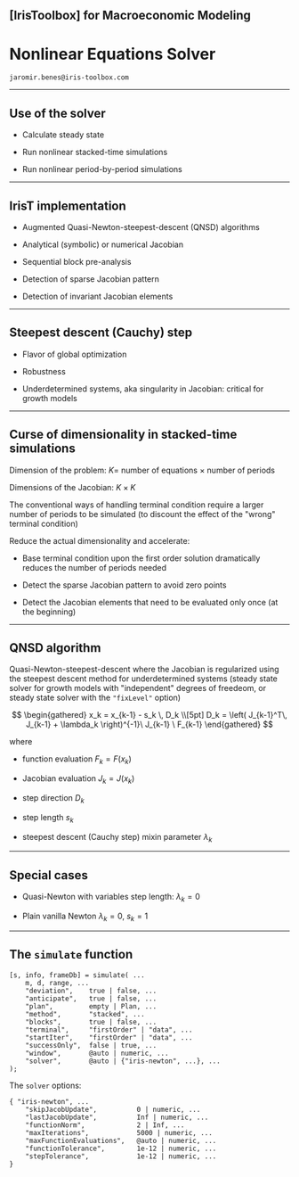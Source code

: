 ## [IrisToolbox] for Macroeconomic Modeling

# Nonlinear Equations Solver

`jaromir.benes@iris-toolbox.com`

---

## Use of the solver

* Calculate steady state

* Run nonlinear stacked-time simulations

* Run nonlinear period-by-period simulations

---

## IrisT implementation

* Augmented Quasi-Newton-steepest-descent (QNSD) algorithms

* Analytical (symbolic) or numerical Jacobian

* Sequential block pre-analysis

* Detection of sparse Jacobian pattern

* Detection of invariant Jacobian elements


---

## Steepest descent (Cauchy) step

* Flavor of global optimization

* Robustness

* Underdetermined systems, aka singularity in Jacobian: critical for growth
  models

---

## Curse of dimensionality in stacked-time simulations

Dimension of the problem: $K =$ number of equations $\times$ number of periods

Dimensions of the Jacobian: $K \times K$

The conventional ways of handling terminal condition require a larger number of
periods to be simulated (to discount the effect of the "wrong" terminal
condition)

Reduce the actual dimensionality and accelerate:

* Base terminal condition upon the first order solution dramatically
reduces the number of periods needed

* Detect the sparse Jacobian pattern to avoid zero points

* Detect the Jacobian elements that need to be evaluated only once (at the beginning)

---

## QNSD algorithm


Quasi-Newton-steepest-descent where the Jacobian is regularized using the steepest descent
method for underdetermined systems (steady state solver for growth models
with "independent" degrees of freedeom, or steady state solver with
the ```"fixLevel"``` option)

$$
\begin{gathered}
x_k = x_{k-1} - s_k \, D_k \\[5pt]
D_k = \left( J_{k-1}^T\, J_{k-1} + \lambda_k \right)^{-1}\ J_{k-1} \ F_{k-1}
\end{gathered}
$$

where

* function evaluation $F_k = F(x_k)$

* Jacobian evaluation $J_k = J(x_k)$

* step direction $D_k$

* step length $s_k$

* steepest descent (Cauchy step) mixin parameter $\lambda_k$

---

## Special cases

* Quasi-Newton with variables step length: $\lambda_k=0$

* Plain vanilla Newton $\lambda_k=0$, $s_k=1$

---

## The `simulate` function

```
[s, info, frameDb] = simulate( ...
    m, d, range, ...
    "deviation",    true | false, ...
    "anticipate",   true | false, ...
    "plan",         empty | Plan, ...
    "method",       "stacked", ...
    "blocks",       true | false, ...
    "terminal",     "firstOrder" | "data", ...
    "startIter",    "firstOrder" | "data", ...
    "successOnly",  false | true, ...
    "window",       @auto | numeric, ...
    "solver",       @auto | {"iris-newton", ...}, ...
);
```

The `solver` options:

```
{ "iris-newton", ...
    "skipJacobUpdate",          0 | numeric, ...
    "lastJacobUpdate",          Inf | numeric, ...
    "functionNorm",             2 | Inf, ...
    "maxIterations",            5000 | numeric, ...
    "maxFunctionEvaluations",   @auto | numeric, ...
    "functionTolerance",        1e-12 | numeric, ...
    "stepTolerance",            1e-12 | numeric, ...
}
```

